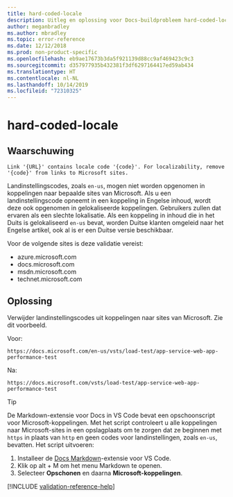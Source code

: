 ```yaml
---
title: hard-coded-locale
description: Uitleg en oplossing voor Docs-buildprobleem hard-coded-locale.
author: meganbradley
ms.author: mbradley
ms.topic: error-reference
ms.date: 12/12/2018
ms.prod: non-product-specific
ms.openlocfilehash: eb9ae17673b3da5f921139d88cc9af469423c9c3
ms.sourcegitcommit: d357977935b432381f3df6297164417ed59ab434
ms.translationtype: HT
ms.contentlocale: nl-NL
ms.lasthandoff: 10/14/2019
ms.locfileid: "72310325"
---
```

# <a name="hard-coded-locale"></a>hard-coded-locale

## <a name="warning"></a>Waarschuwing

`Link '{URL}' contains locale code '{code}'. For localizability, remove '{code}' from links to Microsoft sites.`

Landinstellingscodes, zoals `en-us`, mogen niet worden opgenomen in koppelingen naar bepaalde sites van Microsoft. Als u een landinstellingscode opneemt in een koppeling in Engelse inhoud, wordt deze ook opgenomen in gelokaliseerde koppelingen. Gebruikers zullen dat ervaren als een slechte lokalisatie. Als een koppeling in inhoud die in het Duits is gelokaliseerd `en-us` bevat, worden Duitse klanten omgeleid naar het Engelse artikel, ook al is er een Duitse versie beschikbaar.

Voor de volgende sites is deze validatie vereist:

- azure.microsoft.com
- docs.microsoft.com
- msdn.microsoft.com
- technet.microsoft.com

## <a name="resolution"></a>Oplossing

Verwijder landinstellingscodes uit koppelingen naar sites van Microsoft. Zie dit voorbeeld.

Voor:

`https://docs.microsoft.com/en-us/vsts/load-test/app-service-web-app-performance-test`

Na:

`https://docs.microsoft.com/vsts/load-test/app-service-web-app-performance-test`

> [!TIP]
> De Markdown-extensie voor Docs in VS Code bevat een opschoonscript voor Microsoft-koppelingen. Met het script controleert u alle koppelingen naar Microsoft-sites in een opslagplaats om te zorgen dat ze beginnen met `https` in plaats van `http` en geen codes voor landinstellingen, zoals `en-us`, bevatten. Het script uitvoeren:
>
> 1. Installeer de [Docs Markdown](https://marketplace.visualstudio.com/items?itemName=docsmsft.docs-markdown)-extensie voor VS Code.
> 1. Klik op alt + M om het menu Markdown te openen.
> 1. Selecteer **Opschonen** en daarna **Microsoft-koppelingen**.

<!--make sure to add this file to your includes folder and verify the path-->
[!INCLUDE [validation-reference-help](includes/validation-reference-help.md)]